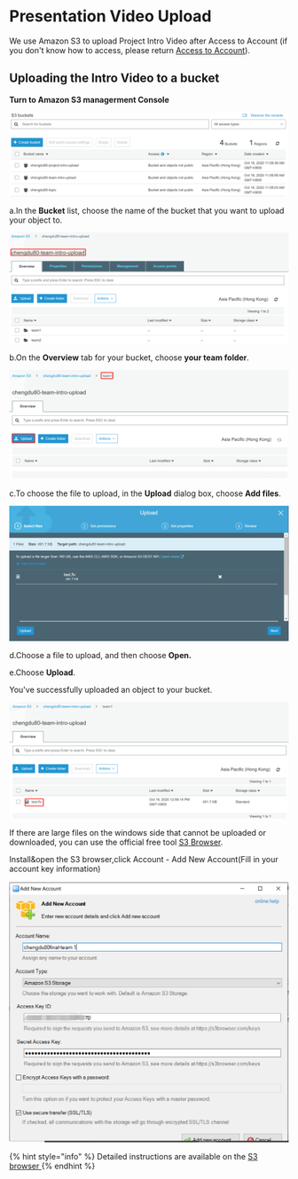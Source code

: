 # Presentation Video Upload

We use Amazon S3 to upload Project Intro Video after Access to Account \(if you don't know how to access, please return [Access to Account](../sign-console.md)\).

## Uploading the Intro Video to a bucket <a id="PuttingAnObjectInABucket"></a>

**Turn to Amazon S3 managerment Console**

![](../../.gitbook/assets/1602823704-1-.jpg)

a.In the **Bucket** list, choose the name of the bucket that you want to upload your object to.

![](../../.gitbook/assets/1602823781-1-.jpg)

b.On the **Overview** tab for your bucket, choose **your team folder**.

![](../../.gitbook/assets/1602824258-1-.jpg)

c.To choose the file to upload, in the **Upload** dialog box, choose **Add files**.

![](../../.gitbook/assets/1602823884-1-.jpg)

d.Choose a file to upload, and then choose **Open.**

e.Choose **Upload**.

You've successfully uploaded an object to your bucket.

![](../../.gitbook/assets/1602824662-1-.jpg)



If there are large files on the windows side that cannot be uploaded or downloaded, you can use the official free tool [S3 Browser](https://s3browser.com/download/s3browser-9-2-1.exe).

Install&open the S3 browser,click Account - Add New Account\(Fill in your account key information\)

![](../../.gitbook/assets/image-s3browser.jpg)

{% hint style="info" %}
Detailed instructions are available on the [S3 browser ](https://s3browser.com/s3browser-first-run.aspx)
{% endhint %}

